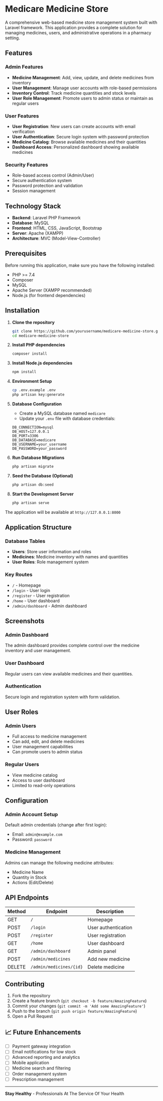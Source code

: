 # Medicare Medicine Store

A comprehensive web-based medicine store management system built with Laravel framework. This application provides a complete solution for managing medicines, users, and administrative operations in a pharmacy setting.

## Features

### Admin Features
- **Medicine Management**: Add, view, update, and delete medicines from inventory
- **User Management**: Manage user accounts with role-based permissions
- **Inventory Control**: Track medicine quantities and stock levels
- **User Role Management**: Promote users to admin status or maintain as regular users

### User Features
- **User Registration**: New users can create accounts with email verification
- **User Authentication**: Secure login system with password protection
- **Medicine Catalog**: Browse available medicines and their quantities
- **Dashboard Access**: Personalized dashboard showing available medicines

### Security Features
- Role-based access control (Admin/User)
- Secure authentication system
- Password protection and validation
- Session management

## Technology Stack

- **Backend**: Laravel PHP Framework
- **Database**: MySQL
- **Frontend**: HTML, CSS, JavaScript, Bootstrap
- **Server**: Apache (XAMPP)
- **Architecture**: MVC (Model-View-Controller)

## Prerequisites

Before running this application, make sure you have the following installed:

- PHP >= 7.4
- Composer
- MySQL
- Apache Server (XAMPP recommended)
- Node.js (for frontend dependencies)

## Installation

1. **Clone the repository**
   ```bash
   git clone https://github.com/yourusername/medicare-medicine-store.git
   cd medicare-medicine-store
   ```

2. **Install PHP dependencies**
   ```bash
   composer install
   ```

3. **Install Node.js dependencies**
   ```bash
   npm install
   ```

4. **Environment Setup**
   ```bash
   cp .env.example .env
   php artisan key:generate
   ```

5. **Database Configuration**
   - Create a MySQL database named `medicare`
   - Update your `.env` file with database credentials:
   ```env
   DB_CONNECTION=mysql
   DB_HOST=127.0.0.1
   DB_PORT=3306
   DB_DATABASE=medicare
   DB_USERNAME=your_username
   DB_PASSWORD=your_password
   ```

6. **Run Database Migrations**
   ```bash
   php artisan migrate
   ```

7. **Seed the Database (Optional)**
   ```bash
   php artisan db:seed
   ```

8. **Start the Development Server**
   ```bash
   php artisan serve
   ```

The application will be available at `http://127.0.0.1:8000`

## Application Structure

### Database Tables
- **Users**: Store user information and roles
- **Medicines**: Medicine inventory with names and quantities
- **User Roles**: Role management system

### Key Routes
- `/` - Homepage
- `/login` - User login
- `/register` - User registration
- `/home` - User dashboard
- `/admin/dashboard` - Admin dashboard

## Screenshots

### Admin Dashboard
The admin dashboard provides complete control over the medicine inventory and user management.

### User Dashboard
Regular users can view available medicines and their quantities.

### Authentication
Secure login and registration system with form validation.

## User Roles

### Admin Users
- Full access to medicine management
- Can add, edit, and delete medicines
- User management capabilities
- Can promote users to admin status

### Regular Users
- View medicine catalog
- Access to user dashboard
- Limited to read-only operations

## Configuration

### Admin Account Setup
Default admin credentials (change after first login):
- Email: `admin@example.com`
- Password: `password`

### Medicine Management
Admins can manage the following medicine attributes:
- Medicine Name
- Quantity in Stock
- Actions (Edit/Delete)

## API Endpoints

| Method | Endpoint | Description |
|--------|----------|-------------|
| GET | `/` | Homepage |
| POST | `/login` | User authentication |
| POST | `/register` | User registration |
| GET | `/home` | User dashboard |
| GET | `/admin/dashboard` | Admin panel |
| POST | `/admin/medicines` | Add new medicine |
| DELETE | `/admin/medicines/{id}` | Delete medicine |

## Contributing

1. Fork the repository
2. Create a feature branch (`git checkout -b feature/AmazingFeature`)
3. Commit your changes (`git commit -m 'Add some AmazingFeature'`)
4. Push to the branch (`git push origin feature/AmazingFeature`)
5. Open a Pull Request

## 📈 Future Enhancements

- [ ] Payment gateway integration
- [ ] Email notifications for low stock
- [ ] Advanced reporting and analytics
- [ ] Mobile application
- [ ] Medicine search and filtering
- [ ] Order management system
- [ ] Prescription management

---

**Stay Healthy** - Professionals At The Service Of Your Health
